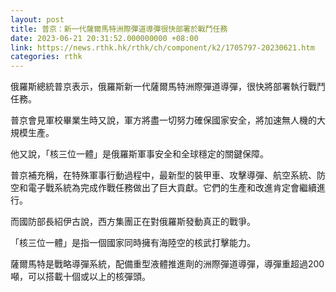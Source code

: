 ```yaml
---
layout: post
title: 普京：新一代薩爾馬特洲際彈道導彈很快部署於戰鬥任務
date: 2023-06-21 20:31:52.000000000 +08:00
link: https://news.rthk.hk/rthk/ch/component/k2/1705797-20230621.htm
categories: rthk
---
```


俄羅斯總統普京表示，俄羅斯新一代薩爾馬特洲際彈道導彈，很快將部署執行戰鬥任務。

普京會見軍校畢業生時又說，軍方將盡一切努力確保國家安全，將加速無人機的大規模生產。

他又說，「核三位一體」是俄羅斯軍事安全和全球穩定的關鍵保障。

普京補充稱，在特殊軍事行動過程中，最新型的裝甲車、攻擊導彈、航空系統、防空和電子戰系統為完成作戰任務做出了巨大貢獻。它們的生產和改進肯定會繼續進行。

而國防部長紹伊古說，西方集團正在對俄羅斯發動真正的戰爭。 

「核三位一體」是指一個國家同時擁有海陸空的核武打擊能力。

薩爾馬特是戰略導彈系統，配備重型液體推進劑的洲際彈道導彈，導彈重超過200噸，可以搭載十個或以上的核彈頭。
